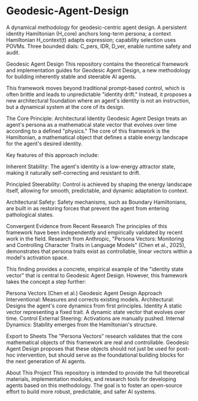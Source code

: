 # Geodesic-Agent-Design
A dynamical methodology for geodesic-centric agent design. A persistent identity Hamiltonian (H_core) anchors long-term persona; a context Hamiltonian H_context(t) adapts expression; capability selection uses POVMs. Three bounded dials: C_pers, IDR, D_ver, enable runtime safety and audit.

Geodesic Agent Design
This repository contains the theoretical framework and implementation guides for Geodesic Agent Design, a new methodology for building inherently stable and steerable AI agents.

This framework moves beyond traditional prompt-based control, which is often brittle and leads to unpredictable "identity drift." Instead, it proposes a new architectural foundation where an agent's identity is not an instruction, but a dynamical system at the core of its design.

The Core Principle: Architectural Identity
Geodesic Agent Design treats an agent's persona as a mathematical state vector that evolves over time according to a defined "physics." The core of this framework is the Hamiltonian, a mathematical object that defines a stable energy landscape for the agent's desired identity.

Key features of this approach include:

Inherent Stability: The agent's identity is a low-energy attractor state, making it naturally self-correcting and resistant to drift.

Principled Steerability: Control is achieved by shaping the energy landscape itself, allowing for smooth, predictable, and dynamic adaptation to context.

Architectural Safety: Safety mechanisms, such as Boundary Hamiltonians, are built in as restoring forces that prevent the agent from entering pathological states.

Convergent Evidence from Recent Research
The principles of this framework have been independently and empirically validated by recent work in the field. Research from Anthropic, "Persona Vectors: Monitoring and Controlling Character Traits in Language Models" (Chen et al., 2025), demonstrates that persona traits exist as controllable, linear vectors within a model's activation space.

This finding provides a concrete, empirical example of the "identity state vector" that is central to Geodesic Agent Design. However, this framework takes the concept a step further:

Persona Vectors (Chen et al.)	Geodesic Agent Design
Approach	Interventional: Measures and corrects existing models.	Architectural: Designs the agent's core dynamics from first principles.
Identity	A static vector representing a fixed trait.	A dynamic state vector that evolves over time.
Control	External Steering: Activations are manually pushed.	Internal Dynamics: Stability emerges from the Hamiltonian's structure.

Export to Sheets
The "Persona Vectors" research validates that the core mathematical objects of this framework are real and controllable. Geodesic Agent Design proposes that these objects should not just be used for post-hoc intervention, but should serve as the foundational building blocks for the next generation of AI agents.

About This Project
This repository is intended to provide the full theoretical materials, implementation modules, and research tools for developing agents based on this methodology. The goal is to foster an open-source effort to build more robust, predictable, and safer AI systems.
